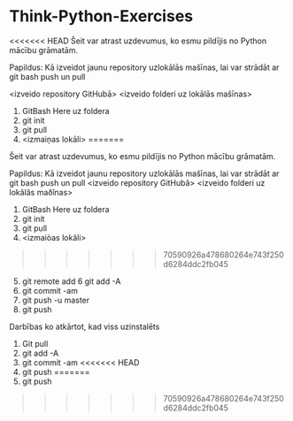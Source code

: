 # Think-Python-Exercises
<<<<<<< HEAD
Šeit var atrast uzdevumus, ko esmu pildījis no Python mācību grāmatām.

Papildus: Kā izveidot jaunu repository uzlokālās mašīnas, lai var strādāt ar git bash push un pull

<izveido repository GitHubā>
<izveido folderi uz lokālās mašīnas>
1. GitBash Here uz foldera
2. git init
3. git pull <link>
4. <izmaiņas lokāli>
=======

Šeit var atrast uzdevumus, ko esmu pildījis no Python mācību grāmatām.

Papildus: Kā izveidot jaunu repository uzlokālās mašīnas, lai var strādāt ar git bash push un pull
<izveido repository GitHubâ>
<izveido folderi uz lokâlâs maðînas>
1. GitBash Here uz foldera
2. git init
3. git pull <link>
4. <izmaiòas lokâli>
>>>>>>> 70590926a478680264e743f250d6284ddc2fb045
5. git remote add <repository nosaukums> <link>
6  git add -A
7. git commit -am <link>
8. git push -u <repository nosaukums> master
9. git push <link>

Darbības ko atkārtot, kad viss uzinstalēts
1. Git pull
2. git add -A
3. git commit -am <link>
<<<<<<< HEAD
4. git push
=======
4. git push
>>>>>>> 70590926a478680264e743f250d6284ddc2fb045
